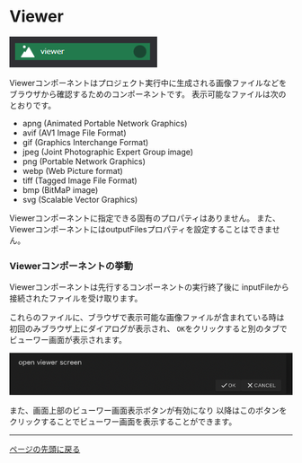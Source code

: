 # Viewer

![img](./img/viewer.png "viewer")

Viewerコンポーネントはプロジェクト実行中に生成される画像ファイルなどを
ブラウザから確認するためのコンポーネントです。
表示可能なファイルは次のとおりです。

- apng (Animated Portable Network Graphics)
- avif (AV1 Image File Format)
- gif (Graphics Interchange Format)
- jpeg (Joint Photographic Expert Group image)
- png (Portable Network Graphics)
- webp (Web Picture format)
- tiff (Tagged Image File Format)
- bmp (BitMaP image)
- svg (Scalable Vector Graphics)

Viewerコンポーネントに指定できる固有のプロパティはありません。
また、ViewerコンポーネントにはoutputFilesプロパティを設定することはできません。

### Viewerコンポーネントの挙動
Viewerコンポーネントは先行するコンポーネントの実行終了後に
inputFileから接続されたファイルを受け取ります。

これらのファイルに、ブラウザで表示可能な画像ファイルが含まれている時は
初回のみブラウザ上にダイアログが表示され、
`OK`をクリックすると別のタブでビューワー画面が表示されます。

![img](./img/viewer_dialog.png "viewer_dialog")

また、画面上部のビューワー画面表示ボタンが有効になり
以降はこのボタンをクリックすることでビューワー画面を表示することができます。

--------
[ページの先頭に戻る](#コンポーネントの詳細)

